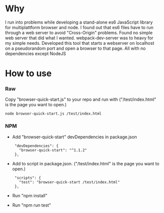 # Why
I run into problems while developing a stand-alone es6 JavaScript library for multiplattform browser and node.
I found out that es6 files have to run through a web server to avoid "Cross-Origin" problems.
Found no simple web server that did what I wanted. webpack-dev-server was to heavy for my simple needs.
Developed this tool that starts a webserver on localhost on a pseudorandom port and open a browser to that page.
All with no dependencies except NodeJS

# How to use
### Raw
Copy "browser-quick-start.js" to your repo and run with ("/test/index.html" is the page you want to open.)

    node browser-quick-start.js /test/index.html
    
### NPM

* Add "browser-quick-start" devDependencies in package.json

       "devDependencies": {
         "browser-quick-start": "^1.1.2"
       },
  
* Add to script in package.json. ("/test/index.html" is the page you want to open.)

       "scripts": {
         "test": "browser-quick-start /test/index.html"
       },
       
* Run "npm install"
* Run "npm run test"


